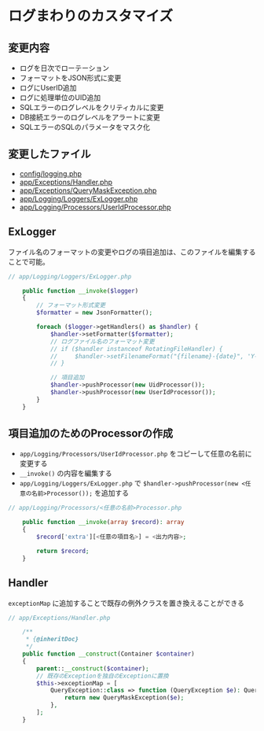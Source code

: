 # ログまわりのカスタマイズ

## 変更内容

- ログを日次でローテーション
- フォーマットをJSON形式に変更
- ログにUserID追加
- ログに処理単位のUID追加
- SQLエラーのログレベルをクリティカルに変更
- DB接続エラーのログレベルをアラートに変更
- SQLエラーのSQLのパラメータをマスク化

## 変更したファイル

- [config/logging.php](config/logging.php)
- [app/Exceptions/Handler.php](app/Exceptions/Handler.php)
- [app/Exceptions/QueryMaskException.php](app/Exceptions/QueryMaskException.php)
- [app/Logging/Loggers/ExLogger.php](app/Logging/Loggers/ExLogger.php)
- [app/Logging/Processors/UserIdProcessor.php](app/Logging/Processors/UserIdProcessor.php)

## ExLogger

ファイル名のフォーマットの変更やログの項目追加は、このファイルを編集することで可能。

```php
// app/Logging/Loggers/ExLogger.php

    public function __invoke($logger)
    {
        // フォーマット形式変更
        $formatter = new JsonFormatter();

        foreach ($logger->getHandlers() as $handler) {
            $handler->setFormatter($formatter);
            // ログファイル名のフォーマット変更
            // if ($handler instanceof RotatingFileHandler) {
            //     $handler->setFilenameFormat("{filename}-{date}", 'Y-m-d');
            // }

            // 項目追加
            $handler->pushProcessor(new UidProcessor());
            $handler->pushProcessor(new UserIdProcessor());
        }
    }
```

## 項目追加のためのProcessorの作成

- `app/Logging/Processors/UserIdProcessor.php` をコピーして任意の名前に変更する
- `__invoke()` の内容を編集する
- `app/Logging/Loggers/ExLogger.php` で `$handler->pushProcessor(new <任意の名前>Processor());` を追加する

```php
// app/Logging/Processors/<任意の名前>Processor.php

    public function __invoke(array $record): array
    {
        $record['extra'][<任意の項目名>] = <出力内容>;

        return $record;
    }
```

## Handler

`exceptionMap` に追加することで既存の例外クラスを置き換えることができる

```php
// app/Exceptions/Handler.php

    /**
     * {@inheritDoc}
     */
    public function __construct(Container $container)
    {
        parent::__construct($container);
        // 既存のExceptionを独自のExceptionに置換
        $this->exceptionMap = [
            QueryException::class => function (QueryException $e): QueryMaskException {
                return new QueryMaskException($e);
            },
        ];
    }
```
